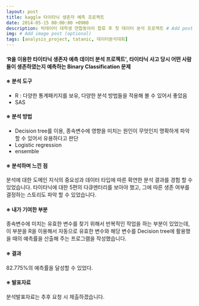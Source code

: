 ```yaml
---
layout: post
title: kaggle 타이타닉 생존자 예측 프로젝트
date: 2014-05-15 00:00:00 +0900
description: 빅데이터 대학생 연합동아리 합류 후 첫 데이터 분석 프로젝트 # Add post description (optional)
img: # Add image post (optional)
tags: [analysis_project, tatanic, 데이터분석대회]
---
```

#### ‘R을 이용한 타이타닉 생존자 예측 데이터 분석 프로젝트', 타이타닉 사고 당시 어떤 사람들이 생존하였는지 예측하는 Binary Classification 문제

#### ※ 분석 도구
- R : 다양한 통계패키지를 보유, 다양한 분석 방법들을 적용해 볼 수 있어서 좋았음 <br>
- SAS

#### ※ 분석 방법
- Decision tree를 이용, 종속변수에 영향을 미치는 원인이 무엇인지 명확하게 파악할 수 있어서 유용하다고 판단 <br>
- Logistic regression <br>
- ensemble <br>

#### ※ 분석하며 느낀 점
분석에 대한 도메인 지식의 중요성과 데이터 타입에 따른 확연한 분석 결과를 경험 할 수 있었습니다. 타이타닉에 대한 5편의 다큐멘터리를 보아야 했고, 그에 따른 생존 여부를 결정하는 스토리도 파악 할 수 있었습니다.

#### ※ 내가 기여한 부분
종속변수에 미치는 유효한 변수를 찾기 위해서 반복적인 작업을 하는 부분이 있었는데, 이 부분을 R을 이용해서 자동으로 유효한 변수와 해당 변수를 Decision tree에 활용했을 때의 예측률을 산출해 주는 프로그램을 작성했습니다.

#### ※ 결과
82.775%의 예측률을 달성할 수 있었다.

#### ※ 발표자료
분석발표자료는 추후 요청 시 제출하겠습니다.

